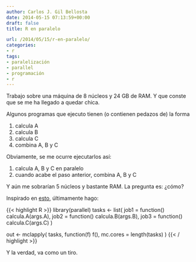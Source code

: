 ```yaml
---
author: Carlos J. Gil Bellosta
date: 2014-05-15 07:13:59+00:00
draft: false
title: R en paralelo

url: /2014/05/15/r-en-paralelo/
categories:
- r
tags:
- paralelización
- parallel
- programación
- r
---
```


Trabajo sobre una máquina de 8 núcleos y 24 GB de RAM. Y que conste que se me ha llegado a quedar chica.

Algunos programas que ejecuto tienen (o contienen pedazos de) la forma

1. calcula A
2. calcula B
3. calcula C
4. combina A, B y C

Obviamente, se me ocurre ejecutarlos así:

1. calcula A, B y C en paralelo
2. cuando acabe el paso anterior, combina A, B y C

Y aún me sobrarían 5 núcleos y bastante RAM. La pregunta es: ¿cómo?

Inspirado en [esto](http://stackoverflow.com/questions/10815622/running-multiple-jobs-in-background-at-same-time-parallel-in-r), últimamente hago:


{{< highlight R >}}
library(parallel)
tasks <- list(
  job1 = function() calcula.A(args.A),
  job2 = function() calcula.B(args.B),
  job3 = function() calcula.C(args.C)
)

out <- mclapply(
  tasks,
  function(f) f(),
  mc.cores = length(tasks)
)
{{< / highlight >}}

Y la verdad, va como un tiro.
